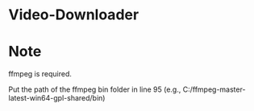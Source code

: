 # Video-Downloader

# Note
ffmpeg is required.

Put the path of the ffmpeg bin folder in line 95 (e.g., C:/ffmpeg-master-latest-win64-gpl-shared/bin)
